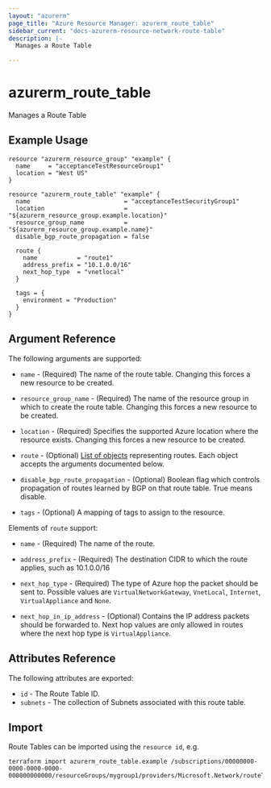 ```yaml
---
layout: "azurerm"
page_title: "Azure Resource Manager: azurerm_route_table"
sidebar_current: "docs-azurerm-resource-network-route-table"
description: |-
  Manages a Route Table

---
```


# azurerm_route_table

Manages a Route Table

## Example Usage

```hcl
resource "azurerm_resource_group" "example" {
  name     = "acceptanceTestResourceGroup1"
  location = "West US"
}

resource "azurerm_route_table" "example" {
  name                          = "acceptanceTestSecurityGroup1"
  location                      = "${azurerm_resource_group.example.location}"
  resource_group_name           = "${azurerm_resource_group.example.name}"
  disable_bgp_route_propagation = false

  route {
    name           = "route1"
    address_prefix = "10.1.0.0/16"
    next_hop_type  = "vnetlocal"
  }

  tags = {
    environment = "Production"
  }
}
```

## Argument Reference

The following arguments are supported:

* `name` - (Required) The name of the route table. Changing this forces a new resource to be created.

* `resource_group_name` - (Required) The name of the resource group in which to create the route table. Changing this forces a new resource to be created.

* `location` - (Required) Specifies the supported Azure location where the resource exists. Changing this forces a new resource to be created.

* `route` - (Optional) [List of objects](/docs/configuration/attr-as-blocks.html) representing routes. Each object accepts the arguments documented below.

* `disable_bgp_route_propagation` - (Optional) Boolean flag which controls propagation of routes learned by BGP on that route table. True means disable.

* `tags` - (Optional) A mapping of tags to assign to the resource.

Elements of `route` support:

* `name` - (Required) The name of the route.

* `address_prefix` - (Required) The destination CIDR to which the route applies, such as 10.1.0.0/16

* `next_hop_type` - (Required) The type of Azure hop the packet should be sent to. Possible values are `VirtualNetworkGateway`, `VnetLocal`, `Internet`, `VirtualAppliance` and `None`.

* `next_hop_in_ip_address` - (Optional) Contains the IP address packets should be forwarded to. Next hop values are only allowed in routes where the next hop type is `VirtualAppliance`.

## Attributes Reference

The following attributes are exported:

* `id` - The Route Table ID.
* `subnets` - The collection of Subnets associated with this route table.

## Import

Route Tables can be imported using the `resource id`, e.g.

```shell
terraform import azurerm_route_table.example /subscriptions/00000000-0000-0000-0000-000000000000/resourceGroups/mygroup1/providers/Microsoft.Network/routeTables/mytable1
```
